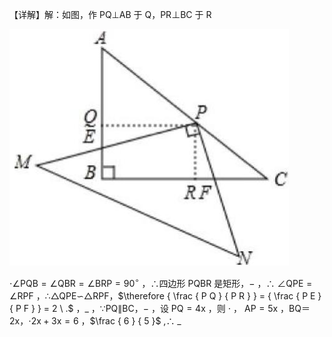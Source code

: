 【详解】解：如图，作 PQ⊥AB 于 Q，PR⊥BC 于 R

![](<../../qs_image_DB/专题1-2_一文吃透相似三角形12个模型·共14类题型（解析版）/3ae61f8d3bbce1bd5aa8d3f85ce2dd8fc1551100efe68fa39260c2a425c6f63c.jpg>)

$\cdot \angle \mathrm { P Q B } = \angle \mathrm { Q B R } = \angle \mathrm { B R P } = 9 0 ^ { \circ }$ ，∴四边形 PQBR 是矩形，$-$ ，∴ $\angle { \mathrm { Q P E } } = \angle { \mathrm { R P F } }$ ，∴△QPE∽△RPF，$\therefore { \frac { P Q } { P R } } = { \frac { P E } { P F } } = 2 \ .$ ，$\_$ ，∵PQ∥BC，$-$ ，设 $\mathrm { P Q } = 4 \mathrm { x }$ ，则 $\cdot$ ， $\mathrm { A P } { = } 5 \mathrm { x }$ ，BQ＝2x，$\cdot 2 \mathrm { x } + 3 \mathrm { x } = 6$ ，$\frac { 6 } { 5 }$ ,∴ $\_$
